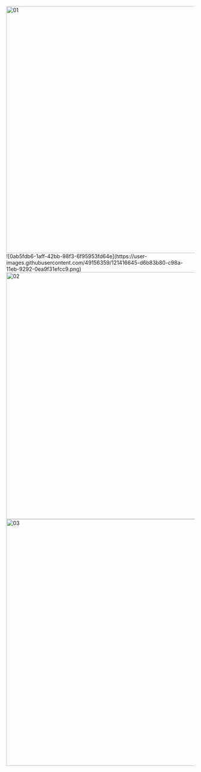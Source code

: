 <img width="658" alt="01" src="https://user-images.githubusercontent.com/49156359/121416630-d3bd4b00-c98a-11eb-97c0-259a3b7b9006.png">
![0ab5fdb6-1aff-42bb-98f3-6f95953fd64e](https://user-images.githubusercontent.com/49156359/121416645-d6b83b80-c98a-11eb-9292-0ea9f31efcc9.png)
<img width="658" alt="02" src="https://user-images.githubusercontent.com/49156359/121416654-da4bc280-c98a-11eb-9216-e07a12f790bc.png">
<img width="658" alt="03" src="https://user-images.githubusercontent.com/49156359/121416667-dd46b300-c98a-11eb-81d3-3998f7ba45ee.png">
